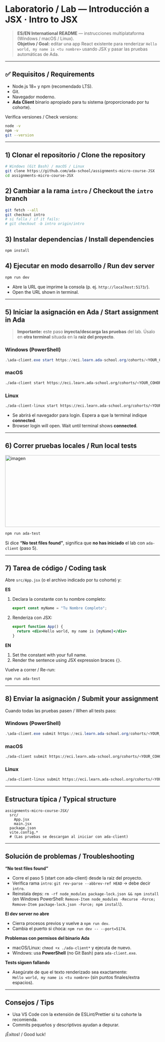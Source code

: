 
# Laboratorio / Lab — Introducción a JSX · Intro to JSX

> **ES/EN International README** — instrucciones multiplataforma (Windows / macOS / Linux).  
> **Objetivo / Goal:** editar una app React existente para renderizar `Hello world, my name is <tu nombre>` usando JSX y pasar las pruebas automáticas de Ada.

---

## ✅ Requisitos / Requirements
- Node.js 18+ y npm (recomendado LTS).  
- Git.  
- Navegador moderno.  
- **Ada Client** binario apropiado para tu sistema (proporcionado por tu cohorte).

Verifica versiones / Check versions:
```bash
node -v
npm -v
git --version
```

---

## 1) Clonar el repositorio / Clone the repository
```bash
# Windows (Git Bash) / macOS / Linux
git clone https://github.com/ada-school/assignments-micro-course-JSX
cd assignments-micro-course-JSX
```

## 2) Cambiar a la rama `intro` / Checkout the `intro` branch
```bash
git fetch --all
git checkout intro
# si falla / if it fails:
# git checkout -b intro origin/intro
```

## 3) Instalar dependencias / Install dependencies
```bash
npm install
```

## 4) Ejecutar en modo desarrollo / Run dev server
```bash
npm run dev
```
- Abre la URL que imprime la consola (p. ej. `http://localhost:5173/`).  
- Open the URL shown in terminal.

---

## 5) Iniciar la asignación en Ada / Start assignment in Ada
> **Importante:** este paso **inyecta/descarga las pruebas** del lab. Úsalo en **otra terminal** situada en la **raíz del proyecto**.

### Windows (PowerShell)
```powershell
.\ada-client.exe start https://eci.learn.ada-school.org/cohorts/<YOUR_COHORT_ID>
```

### macOS
```bash
./ada-client start https://eci.learn.ada-school.org/cohorts/<YOUR_COHORT_ID>
```

### Linux
```bash
./ada-client-linux start https://eci.learn.ada-school.org/cohorts/<YOUR_COHORT_ID>
```

- Se abrirá el navegador para login. Espera a que la terminal indique **connected**.  
- Browser login will open. Wait until terminal shows **connected**.

---

## 6) Correr pruebas locales / Run local tests

<img width="786" height="233" alt="imagen" src="https://github.com/user-attachments/assets/0a45e8e1-bcff-4d46-bc33-a9c1ee40d90d" />

```bash
npm run ada-test
```
Si dice **“No test files found”**, significa que **no has iniciado** el lab con `ada-client` (paso 5).

---

## 7) Tarea de código / Coding task
Abre `src/App.jsx` (o el archivo indicado por tu cohorte) y:

**ES**
1. Declara la constante con tu nombre completo:  
   ```js
   export const myName = "Tu Nombre Completo";
   ```
2. Renderiza con JSX:  
   ```jsx
   export function App() {
     return <div>Hello world, my name is {myName}</div>
   }
   ```

**EN**
1. Set the constant with your full name.  
2. Render the sentence using JSX expression braces `{}`.

Vuelve a correr / Re-run:
```bash
npm run ada-test
```

---

## 8) Enviar la asignación / Submit your assignment
Cuando todas las pruebas pasen / When all tests pass:

### Windows (PowerShell)
```powershell
.\ada-client.exe submit https://eci.learn.ada-school.org/cohorts/<YOUR_COHORT_ID>
```

### macOS
```bash
./ada-client submit https://eci.learn.ada-school.org/cohorts/<YOUR_COHORT_ID>
```

### Linux
```bash
./ada-client-linux submit https://eci.learn.ada-school.org/cohorts/<YOUR_COHORT_ID>
```

---

## Estructura típica / Typical structure
```
assignments-micro-course-JSX/
  src/
    App.jsx
    main.jsx
  package.json
  vite.config.*
  # (Las pruebas se descargan al iniciar con ada-client)
```

---

## Solución de problemas / Troubleshooting

**“No test files found”**  
- Corre el paso 5 (start con ada-client) desde la raíz del proyecto.  
- Verifica rama `intro`: `git rev-parse --abbrev-ref HEAD` → debe decir `intro`.  
- Reinstala deps: `rm -rf node_modules package-lock.json && npm install` (en Windows PowerShell: `Remove-Item node_modules -Recurse -Force; Remove-Item package-lock.json -Force; npm install`).

**El dev server no abre**  
- Cierra procesos previos y vuelve a `npm run dev`.  
- Cambia el puerto si choca: `npm run dev -- --port=5174`.

**Problemas con permisos del binario Ada**  
- macOS/Linux: `chmod +x ./ada-client*` y ejecuta de nuevo.  
- Windows: usa **PowerShell** (no Git Bash) para `ada-client.exe`.

**Tests siguen fallando**  
- Asegúrate de que el texto renderizado sea exactamente:  
  `Hello world, my name is <tu nombre>` (sin puntos finales/extra espacios).

---

## Consejos / Tips
- Usa VS Code con la extensión de ESLint/Prettier si tu cohorte la recomienda.  
- Commits pequeños y descriptivos ayudan a depurar.

¡Éxitos! / Good luck!

